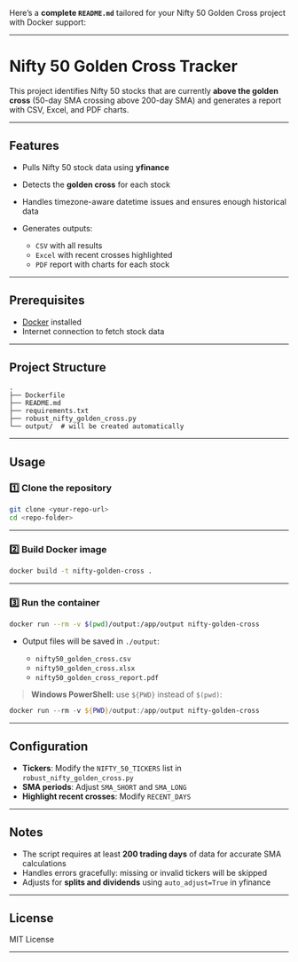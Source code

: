 
Here’s a **complete `README.md`** tailored for your Nifty 50 Golden Cross project with Docker support:

---

# Nifty 50 Golden Cross Tracker

This project identifies Nifty 50 stocks that are currently **above the golden cross** (50-day SMA crossing above 200-day SMA) and generates a report with CSV, Excel, and PDF charts.

---

## Features

* Pulls Nifty 50 stock data using **yfinance**
* Detects the **golden cross** for each stock
* Handles timezone-aware datetime issues and ensures enough historical data
* Generates outputs:

  * `CSV` with all results
  * `Excel` with recent crosses highlighted
  * `PDF` report with charts for each stock

---

## Prerequisites

* [Docker](https://www.docker.com/) installed
* Internet connection to fetch stock data

---

## Project Structure

```
.
├── Dockerfile
├── README.md
├── requirements.txt
├── robust_nifty_golden_cross.py
└── output/  # will be created automatically
```

---

## Usage

### 1️⃣ Clone the repository

```bash
git clone <your-repo-url>
cd <repo-folder>
```

---

### 2️⃣ Build Docker image

```bash
docker build -t nifty-golden-cross .
```

---

### 3️⃣ Run the container

```bash
docker run --rm -v $(pwd)/output:/app/output nifty-golden-cross
```

* Output files will be saved in `./output`:

  * `nifty50_golden_cross.csv`
  * `nifty50_golden_cross.xlsx`
  * `nifty50_golden_cross_report.pdf`

> **Windows PowerShell:** use `${PWD}` instead of `$(pwd)`:

```powershell
docker run --rm -v ${PWD}/output:/app/output nifty-golden-cross
```

---

## Configuration

* **Tickers**: Modify the `NIFTY_50_TICKERS` list in `robust_nifty_golden_cross.py`
* **SMA periods**: Adjust `SMA_SHORT` and `SMA_LONG`
* **Highlight recent crosses**: Modify `RECENT_DAYS`

---

## Notes

* The script requires at least **200 trading days** of data for accurate SMA calculations
* Handles errors gracefully: missing or invalid tickers will be skipped
* Adjusts for **splits and dividends** using `auto_adjust=True` in yfinance

---

## License

MIT License

---